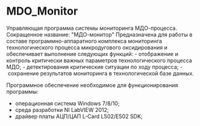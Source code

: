 # MDO_Monitor
Управляющая программа системы мониторинга МДО-процесса.
Сокращенное название: "МДО-монитор"
Предназначена для работы в составе программно-аппаратного комплекса мониторинга технологического
процесса микродугового оксидирования и обеспечивает выполнение следующих функций:
- отображение и контроль критически важных параметров технологического процесса МДО;
- детектирования критические ситуации по ходу процесса;
- сохранение результатов мониторинга в технологической базе данных. 

Программное обеспечение необходимое для функционирования программы:
- операционная система Windows 7/8/10;
- среда разработки NI LabVIEW 2012;
- драйвер платы АЦП/ЦАП L-Card L502/E502 SDK;

